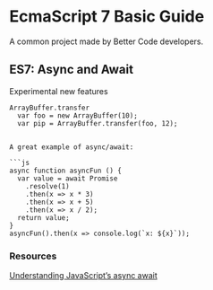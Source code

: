 # EcmaScript 7 Basic Guide
A common project made by Better Code developers.

## ES7: Async and Await

Experimental new features
```ArrayBuffer
ArrayBuffer.transfer
  var foo = new ArrayBuffer(10);
  var pip = ArrayBuffer.transfer(foo, 12);
   

A great example of async/await:

```js
async function asyncFun () {
  var value = await Promise
    .resolve(1)
    .then(x => x * 3)
    .then(x => x + 5)
    .then(x => x / 2);
  return value;
}
asyncFun().then(x => console.log(`x: ${x}`));
```

### Resources

[Understanding JavaScript’s async await](https://ponyfoo.com/articles/understanding-javascript-async-await)
